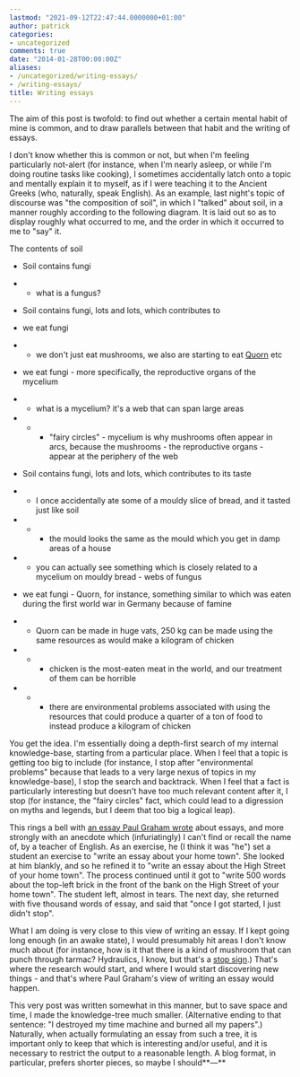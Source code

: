 ```yaml
---
lastmod: "2021-09-12T22:47:44.0000000+01:00"
author: patrick
categories:
- uncategorized
comments: true
date: "2014-01-28T00:00:00Z"
aliases:
- /uncategorized/writing-essays/
- /writing-essays/
title: Writing essays
---
```

The aim of this post is twofold: to find out whether a certain mental habit of mine is common, and to draw parallels between that habit and the writing of essays.

I don't know whether this is common or not, but when I'm feeling particularly not-alert (for instance, when I'm nearly asleep, or while I'm doing routine tasks like cooking), I sometimes accidentally latch onto a topic and mentally explain it to myself, as if I were teaching it to the Ancient Greeks (who, naturally, speak English). As an example, last night's topic of discourse was "the composition of soil", in which I "talked" about soil, in a manner roughly according to the following diagram. It is laid out so as to display roughly what occurred to me, and the order in which it occurred to me to "say" it.

The contents of soil

*  Soil contains fungi

* *  what is a fungus?

*  Soil contains fungi, lots and lots, which contributes to

*  we eat fungi

* *  we don't just eat mushrooms, we also are starting to eat [Quorn](https://en.wikipedia.org/wiki/Quorn) etc

*  we eat fungi - more specifically, the reproductive organs of the mycelium

* *  what is a mycelium? it's a web that can span large areas

* * *  "fairy circles" - mycelium is why mushrooms often appear in arcs, because the mushrooms - the reproductive organs - appear at the periphery of the web

*  Soil contains fungi, lots and lots, which contributes to its taste

* *  I once accidentally ate some of a mouldy slice of bread, and it tasted just like soil

* * *  the mould looks the same as the mould which you get in damp areas of a house

* *  you can actually see something which is closely related to a mycelium on mouldy bread - webs of fungus

*  we eat fungi - Quorn, for instance, something similar to which was eaten during the first world war in Germany because of famine

* *  Quorn can be made in huge vats, 250 kg can be made using the same resources as would make a kilogram of chicken

* * *  chicken is the most-eaten meat in the world, and our treatment of them can be horrible

* * *  there are environmental problems associated with using the resources that could produce a quarter of a ton of food to instead produce a kilogram of chicken

You get the idea. I'm essentially doing a depth-first search of my internal knowledge-base, starting from a particular place. When I feel that a topic is getting too big to include (for instance, I stop after "environmental problems" because that leads to a very large nexus of topics in my knowledge-base), I stop the search and backtrack. When I feel that a fact is particularly interesting but doesn't have too much relevant content after it, I stop (for instance, the "fairy circles" fact, which could lead to a digression on myths and legends, but I deem that too big a logical leap).

This rings a bell with [an essay Paul Graham wrote][1] about essays, and more strongly with an anecdote which (infuriatingly) I can't find or recall the name of, by a teacher of English. As an exercise, he (I think it was "he") set a student an exercise to "write an essay about your home town". She looked at him blankly, and so he refined it to "write an essay about the High Street of your home town". The process continued until it got to "write 500 words about the top-left brick in the front of the bank on the High Street of your home town". The student left, almost in tears. The next day, she returned with five thousand words of essay, and said that "once I got started, I just didn't stop".

What I am doing is very close to this view of writing an essay. If I kept going long enough (in an awake state), I would presumably hit areas I don't know much about (for instance, how is it that there is a kind of mushroom that can punch through tarmac? Hydraulics, I know, but that's a [stop sign][2].) That's where the research would start, and where I would start discovering new things - and that's where Paul Graham's view of writing an essay would happen.

This very post was written somewhat in this manner, but to save space and time, I made the knowledge-tree much smaller. (Alternative ending to that sentence: "I destroyed my time machine and burned all my papers".) Naturally, when actually formulating an essay from such a tree, it is important only to keep that which is interesting and/or useful, and it is necessary to restrict the output to a reasonable length. A blog format, in particular, prefers shorter pieces, so maybe I should**—**

 [1]: http://www.paulgraham.com/essay.html "Paul Graham on essays"
 [2]: http://lesswrong.com/lw/it/semantic_stopsigns/ "Semantic Stop-signs LessWrong page"
